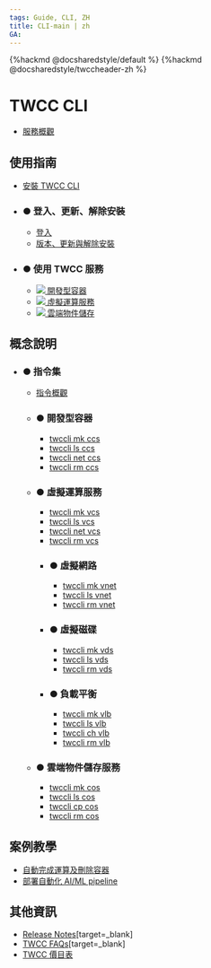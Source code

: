 ```yaml
---
tags: Guide, CLI, ZH
title: CLI-main | zh
GA:
---
```


{%hackmd @docsharedstyle/default %}
{%hackmd @docsharedstyle/twccheader-zh %}

# TWCC CLI

- [服務概觀](https://man.twcc.ai/@twccdocs/cli-overview-zh)

使用指南
---

- [安裝 TWCC CLI](https://man.twcc.ai/@twccdocs/guide-cli-install-linux-zh)
- ### ● 登入、更新、解除安裝
    - [登入](https://man.twcc.ai/@twccdocs/guide-cli-signin-zh)
    - [版本、更新與解除安裝](https://man.twcc.ai/@twccdocs/guide-cli-version-update-uninstall-zh)
- ### ● 使用 TWCC 服務
    - [![](https://cos.twcc.ai/SYS-MANUAL/uploads/upload_0b81080da8a39866cd1e0aa0471e9552.png) 開發型容器](https://man.twcc.ai/@twccdocs/guide-cli-ccs-zh)
    - [![](https://cos.twcc.ai/SYS-MANUAL/uploads/upload_af58322eb82b649d1f29aca1f201a117.png) 虛擬運算服務](https://man.twcc.ai/@twccdocs/guide-cli-vcs-zh)
    - [ ![](https://cos.twcc.ai/SYS-MANUAL/uploads/upload_a798c7edb1b5032ecf92265a3150a7ec.png) 雲端物件儲存](https://man.twcc.ai/@twccdocs/guide-cli-cos-zh)


概念說明
---

- ### ● 指令集
    - [指令概觀](https://man.twcc.ai/@twccdocs/concept-cli-cmd-overview-zh)
    - ### ● 開發型容器
        - [twccli mk ccs](https://man.twcc.ai/@twccdocs/concept-cli-mk-ccs-zh)
        - [twccli ls ccs](https://man.twcc.ai/@twccdocs/concept-cli-ls-ccs-zh)
        - [twccli net ccs](https://man.twcc.ai/@twccdocs/concept-cli-net-ccs-zh)
        - [twccli rm ccs](https://man.twcc.ai/@twccdocs/concept-cli-rm-ccs-zh)
    - ### ● 虛擬運算服務
        - [twccli mk vcs](https://man.twcc.ai/@twccdocs/concept-cli-mk-vcs-zh)
        - [twccli ls vcs](https://man.twcc.ai/@twccdocs/concept-cli-ls-vcs-zh)
        - [twccli net vcs](https://man.twcc.ai/@twccdocs/concept-cli-net-vcs-zh)
        - [twccli rm vcs](https://man.twcc.ai/@twccdocs/concept-cli-rm-vcs-zh)
        - ### ● 虛擬網路
            - [twccli mk vnet](https://man.twcc.ai/@twccdocs/concept-cli-mk-vnet-zh)
            - [twccli ls vnet](https://man.twcc.ai/@twccdocs/concept-cli-ls-vnet-zh)
            - [twccli rm vnet](https://man.twcc.ai/@twccdocs/concept-cli-rm-vnet-zh)
        - ### ● 虛擬磁碟
            - [twccli mk vds](https://man.twcc.ai/@twccdocs/concept-cli-mk-vds-zh)
            - [twccli ls vds](https://man.twcc.ai/@twccdocs/concept-cli-ls-vds-zh)
            - [twccli rm vds](https://man.twcc.ai/@twccdocs/concept-cli-rm-vds-zh)
        - ### ● 負載平衡
            - [twccli mk vlb](https://man.twcc.ai/@twccdocs/concept-cli-mk-vlb-zh)
            - [twccli ls vlb](https://man.twcc.ai/@twccdocs/concept-cli-ls-vlb-zh)
            - [twccli ch vlb](https://man.twcc.ai/@twccdocs/concept-cli-ch-vlb-zh)
            - [twccli rm vlb](https://man.twcc.ai/@twccdocs/concept-cli-rm-vlb-zh)

    - ### ● 雲端物件儲存服務
        - [twccli mk cos](https://man.twcc.ai/@twccdocs/concept-cli-mk-cos-zh)
        - [twccli ls cos](https://man.twcc.ai/@twccdocs/concept-cli-ls-cos-zh)
        - [twccli cp cos](https://man.twcc.ai/@twccdocs/concept-cli-cp-cos-zh)
        - [twccli rm cos](https://man.twcc.ai/@twccdocs/concept-cli-rm-cos-zh)


                 
案例教學
---

- [自動完成運算及刪除容器](https://man.twcc.ai/@twccdocs/howto-cli-ccs-automate-compute-delete-with-twccli-zh)
- [部署自動化 AI/ML pipeline](https://man.twcc.ai/@twccdocs/howto-cli-ccs-deploy-auto-aiml-pipeline-zh)

其他資訊
---

- [Release Notes](https://github.com/twcc/TWCC-CLI/tree/v0.5#twcc-cli-project)[target=_blank]
- [TWCC FAQs](https://man.twcc.ai/@twccdocs/faq-zh/https%3A%2F%2Fman.twcc.ai%2F%40twccdocs%2Ffaq-cli-deploy-zh)[target=_blank]
- [TWCC 價目表](https://man.twcc.ai/@twccdocs/SJWlN3YDr)


